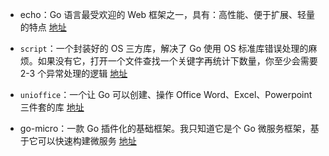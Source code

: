 - echo：Go 语言最受欢迎的 Web 框架之一，具有：高性能、便于扩展、轻量的特点 [地址](https://github.com/labstack/echo)

- `script`：一个封装好的 OS 三方库，解决了 Go 使用 OS 标准库错误处理的麻烦。如果没有它，打开一个文件查找一个关键字再统计下数量，你至少会需要 2-3 个异常处理的逻辑 [地址](https://github.com/bitfield/script)

- `unioffice`：一个让 Go 可以创建、操作 Office Word、Excel、Powerpoint 三件套的库 [地址](https://github.com/unidoc/unioffice)

- go-micro：一款 Go 插件化的基础框架。我只知道它是个 Go 微服务框架，基于它可以快速构建微服务 [地址](https://github.com/asim/go-micro)
